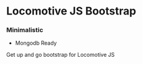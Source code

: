 <h1>Locomotive JS Bootstrap</h1>

<h3>Minimalistic</h3>
<ul>
<li>Mongodb Ready</li>
</ul>





Get up and go bootstrap for Locomotive JS
